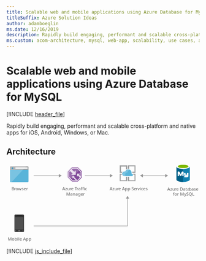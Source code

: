 ```yaml
---
title: Scalable web and mobile applications using Azure Database for MySQL
titleSuffix: Azure Solution Ideas
author: adamboeglin
ms.date: 12/16/2019
description: Rapidly build engaging, performant and scalable cross-platform and native apps for iOS, Android, Windows, or Mac.
ms.custom: acom-architecture, mysql, web-app, scalability, use cases, azure, solutions, 'https://azure.microsoft.com/solutions/architecture/scalable-web-and-mobile-applications-using-azure-database-for-mysql/'
---
```

# Scalable web and mobile applications using Azure Database for MySQL

[!INCLUDE [header_file](../header.md)]

Rapidly build engaging, performant and scalable cross-platform and native apps for iOS, Android, Windows, or Mac. 

## Architecture

<svg class="architecture-diagram" aria-labelledby="scalable-web-and-mobile-applications-using-azure-database-for-mysql" height="278.39" viewbox="0 0 612 251"  xmlns="http://www.w3.org/2000/svg">
    <text fill="#5b5b5b" font-family="SegoeUI, Segoe UI" font-size="14" style="isolation:isolate" transform="translate(15.977 85.064)">
        B
    </text>
    <text fill="#5b5b5b" font-family="SegoeUI, Segoe UI" font-size="14" letter-spacing="-.013em" style="isolation:isolate" transform="translate(24.002 85.064)">
        r
    </text>
    <text fill="#5b5b5b" font-family="SegoeUI, Segoe UI" font-size="14" style="isolation:isolate" transform="translate(28.685 85.064)">
        owser
    </text>
    <path d="M11.213 57.1a2.354 2.354 0 002.347 2.347h53.992A2.354 2.354 0 0069.9 57.1V20.361H11.213z" fill="#59b4d9"/>
    <path d="M67.552 9.446H13.561a2.354 2.354 0 00-2.347 2.347v8.92H69.9v-8.92a2.354 2.354 0 00-2.347-2.347" fill="#a0a1a2"/>
    <path d="M13.561 9.446a2.354 2.354 0 00-2.347 2.347V57.1a2.354 2.354 0 002.347 2.347h2.582l46.244-50z" fill="#fff" opacity=".2" style="isolation:isolate"/>
    <path fill="#fff" d="M28.518 12.627h38.371v4.514H28.518z"/>
    <circle cx="19.113" cy="15.26" fill="#3999c6" r="2.633"/>
    <text fill="#5b5b5b" font-family="SegoeUI, Segoe UI" font-size="14" style="isolation:isolate" transform="translate(4.339 244.366)">
        Mobile App
    </text>
    <path d="M55.684 214.872a2.47 2.47 0 01-2.521 2.241h-25.5a2.41 2.41 0 01-2.241-2.241v-50.429a2.41 2.41 0 012.241-2.241h25.5a2.47 2.47 0 012.521 2.241z" fill="#333"/>
    <path fill="#505050" d="M54.003 209.269H26.828v-39.223h27.175v39.223z"/>
    <path d="M48.68 165.844a.274.274 0 01-.268.28H32.431a.274.274 0 01-.28-.268v-.012c0-.28 0-.56.28-.56H48.4c.28 0 .28.28.28.56z"/>
    <path d="M29.91 213.189a.743.743 0 01-.84.84h-1.4a.743.743 0 01-.84-.84.9.9 0 01.84-.84h1.4a.9.9 0 01.84.84zM54 213.189a.9.9 0 01-.84.84h-1.4a.743.743 0 01-.84-.84.9.9 0 01.84-.84h1.4a1.263 1.263 0 01.84.84zM43.638 213.189a1.486 1.486 0 01-1.681 1.681h-3.082a1.615 1.615 0 01-1.681-1.546v-.135a1.808 1.808 0 011.681-1.681h3.077a1.615 1.615 0 011.681 1.546v.135z" fill="#737373"/>
    <text fill="#5b5b5b" font-family="SegoeUI, Segoe UI" font-size="14" style="isolation:isolate" transform="translate(177.077 85.398)">
        Azu
    </text>
    <text fill="#5b5b5b" font-family="SegoeUI, Segoe UI" font-size="14" letter-spacing="-.013em" style="isolation:isolate" transform="translate(200.36 85.398)">
        r
    </text>
    <text fill="#5b5b5b" font-family="SegoeUI, Segoe UI" font-size="14" style="isolation:isolate" transform="translate(205.043 85.398)">
        e
    </text>
    <text fill="#5b5b5b" font-family="SegoeUI, Segoe UI" font-size="14" letter-spacing="-.086em" style="isolation:isolate" transform="translate(216.199 85.398)">
        T
    </text>
    <text fill="#5b5b5b" font-family="SegoeUI, Segoe UI" font-size="14" style="isolation:isolate" transform="translate(222.317 85.398)">
        raffic
    </text>
    <text fill="#5b5b5b" font-family="SegoeUI, Segoe UI" font-size="14" style="isolation:isolate" transform="translate(189.334 102.198)">
        Manager
    </text>
    <text fill="#5b5b5b" font-family="SegoeUI, Segoe UI" font-size="14" style="isolation:isolate" transform="translate(326.93 84.731)">
        Azu
    </text>
    <text fill="#5b5b5b" font-family="SegoeUI, Segoe UI" font-size="14" letter-spacing="-.013em" style="isolation:isolate" transform="translate(350.213 84.731)">
        r
    </text>
    <text fill="#5b5b5b" font-family="SegoeUI, Segoe UI" font-size="14" style="isolation:isolate" transform="translate(354.896 84.731)">
        e App Se
    </text>
    <text fill="#5b5b5b" font-family="SegoeUI, Segoe UI" font-size="14" letter-spacing=".04em" style="isolation:isolate" transform="translate(410.137 84.731)">
        r
    </text>
    <text fill="#5b5b5b" font-family="SegoeUI, Segoe UI" font-size="14" style="isolation:isolate" transform="translate(415.565 84.731)">
        vices
    </text>
    <path fill="none" stroke="#969696" stroke-miterlimit="10" stroke-width="1.5" d="M167.601 38.976H86.336"/>
    <path fill="#969696" d="M166.069 33.74l9.067 5.236-9.067 5.235V33.74z"/>
    <path fill="none" stroke="#969696" stroke-miterlimit="10" stroke-width="1.5" d="M383.744 110.066v87.91H86.336"/>
    <path fill="#969696" d="M378.508 111.598l5.236-9.067 5.235 9.067h-10.471z"/>
    <path fill="none" stroke="#969696" stroke-miterlimit="10" stroke-width="1.5" d="M329.601 38.976h-81.265"/>
    <path fill="#969696" d="M328.069 33.74l9.067 5.236-9.067 5.235V33.74z"/>
    <path fill="none" stroke="#969696" stroke-miterlimit="10" stroke-width="1.5" d="M504.601 38.976h-73.73"/>
    <path fill="#969696" d="M503.069 33.74l9.067 5.236-9.067 5.235V33.74zM432.403 33.74l-9.067 5.236 9.067 5.235V33.74z"/>
    <path fill="#804998" d="M239.42 44.396V25.575l-13.169-13.129h-18.635L194.42 25.972v18.357l13.169 13.117h18.662l13.169-13.05z"/>
    <path d="M225.5 14.246h-17.141L196.22 26.69v16.888l12.116 12.067h17.169l12.115-12.006V26.325zm-1.021 38.916h-.137l-10.152-10.3 2.144-2.4h-7.359v7.544l2.409-2.594 7.981 7.747h-10L198.7 42.547V27.7l2.99-3.065 7.946 7.16-4.526 4.7h14.453V22.133l-4.725 4.711-8-7.491 2.561-2.625h15.071l10.659 10.626v13.271l-5.06-4.768 3.706-3.335h-10.237V42.2l3.348-3.322 5.731 6.223z" fill="#fff" opacity=".8" style="isolation:isolate"/>
    <path fill="#fff" opacity=".2" style="isolation:isolate" d="M233.027 19.201l-6.776-6.755h-18.635L194.42 25.972V44.33l6.753 6.725 31.854-31.854z"/>
    <text fill="#5b5b5b" font-family="SegoeUI, Segoe UI" font-size="14" style="isolation:isolate" transform="translate(509.843 85.731)">
        Azu
    </text>
    <text fill="#5b5b5b" font-family="SegoeUI, Segoe UI" font-size="14" letter-spacing="-.013em" style="isolation:isolate" transform="translate(533.126 85.731)">
        r
    </text>
    <text fill="#5b5b5b" font-family="SegoeUI, Segoe UI" font-size="14" style="isolation:isolate" transform="translate(537.809 85.731)">
        e Data
    </text>
    <text fill="#5b5b5b" font-family="SegoeUI, Segoe UI" font-size="14" letter-spacing="-.013em" style="isolation:isolate" transform="translate(577.772 85.731)">
        b
    </text>
    <text fill="#5b5b5b" font-family="SegoeUI, Segoe UI" font-size="14" style="isolation:isolate" transform="translate(585.818 85.731)">
        ase
    </text>
    <text fill="#5b5b5b" font-family="SegoeUI, Segoe UI" font-size="14" style="isolation:isolate" transform="translate(527.333 102.531)">
        for MySQL
    </text>
    <path d="M538.649 10.169v40.993c0 4.315 9.537 7.724 21.236 7.724V10.169z" fill="#005f87"/>
    <path d="M559.657 58.881H560c11.811 0 21.2-3.5 21.2-7.815V10.043l-21.535.127z" fill="#0f80b0"/>
    <path d="M581.232 10.169c0 4.2-9.537 7.724-21.236 7.724s-21.347-3.525-21.347-7.724 9.537-7.724 21.236-7.724 21.347 3.545 21.347 7.724" fill="#fff"/>
    <path d="M576.917 9.714c0 2.841-7.6 5.11-16.921 5.11s-17.032-2.249-17.032-5.11 7.6-5.11 16.921-5.11 17.032 2.269 17.032 5.11" fill="#7fb900"/>
    <path d="M576.633 39.443a4.281 4.281 0 01-4.016 4.531h-9.152v-3.541h8.1c.506-.041.927-1.469.927-1.469l-.927.456H566.5c-2.026 0-3.545-1.19-3.545-3.039V30.81l-1.519-.506v9.623h-4.052v-7.354l-2.32 5.13c-.587 1.362-1.2 2.223-2.745 2.223a3.626 3.626 0 01-3.414-2.223l-2.158-5.374v7.6H542.7V28.66c0-1.307.253-2.107 1.448-2.482a5.931 5.931 0 011.722-.294 3.191 3.191 0 013.094 1.98l3.358 6.488 2.7-6.488a3.2 3.2 0 013.089-1.98 6.432 6.432 0 011.7.273 2.382 2.382 0 011.621 2.623v1.4c0 .066-.066.116 0 .116h6.078v5.065a1.519 1.519 0 001.013.506h3.545V30.3h4.558z" fill="#fff"/>
    <path d="M378.9 53.446h-17v-17h3.9a26.305 26.305 0 01-.9-3.3v-.7h-6v24h24v-14h-4zM401.9 36.446h4v17h-17v-11h-4v14h24v-24h-7.4c.5 1.5.9 2.5.4 3.8zM362.9 26.446v-16h16v9.1a9.63 9.63 0 014-1.6v-11.5h-24v24h6.8a8.177 8.177 0 012.2-3.9l-5.5-.1zM388.9 17.546v-8.1h17v17h-7.516a12.358 12.358 0 01.515 3.482v.518h10v-24h-24v10.9c.7 0 .9-.1 1.2-.1.901.1 1.801.1 2.801.3z" fill="#a0a1a2"/>
    <path d="M400.768 36.393a3.938 3.938 0 00-3.929-3.947h-.09l-.359-.421a10.476 10.476 0 00-20.155-5.661 8.321 8.321 0 00-2.347-.427 7.254 7.254 0 000 14.507h23.253a4.056 4.056 0 003.627-4.053" fill="#59b4d9"/>
    <path d="M378.1 40.446a6.8 6.8 0 013.3-11.4 5.525 5.525 0 012.2-.1 9.919 9.919 0 015.5-8 9.427 9.427 0 00-3-.5 9.787 9.787 0 00-9.3 6.8 7.8 7.8 0 00-2.2-.4 6.8 6.8 0 000 13.6h3.5z" fill="#fff" opacity=".2" style="isolation:isolate"/>
</svg>

[!INCLUDE [js_include_file](../../_js/index.md)]
